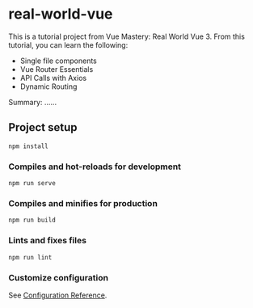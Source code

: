 # real-world-vue

This is a tutorial project from Vue Mastery: Real World Vue 3.
From this tutorial, you can learn the following:
- Single file components
- Vue Router Essentials
- API Calls with Axios
- Dynamic Routing

Summary:
......


## Project setup
```
npm install
```

### Compiles and hot-reloads for development
```
npm run serve
```

### Compiles and minifies for production
```
npm run build
```

### Lints and fixes files
```
npm run lint
```

### Customize configuration
See [Configuration Reference](https://cli.vuejs.org/config/).

